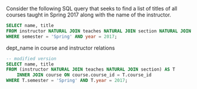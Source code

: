 Consider the following SQL query that seeks to find a list of titles of all courses taught in Spring 2017 along with the name of the instructor.

```SQL
SELECT name, title
FROM instructor NATURAL JOIN teaches NATURAL JOIN section NATURAL JOIN course
WHERE semester = 'Spring' AND year = 2017;
```

dept_name in course and instructor relations

```SQL
-- modified version
SELECT name, title
FROM (instructor NATURAL JOIN teaches NATURAL JOIN section) AS T
    INNER JOIN course ON course.course_id = T.course_id
WHERE T.semester = 'Spring' AND T.year = 2017;
```